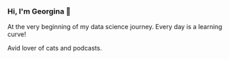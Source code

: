### Hi, I'm Georgina 👋

At the very beginning of my data science journey. Every day is a learning curve!

Avid lover of cats and podcasts.

